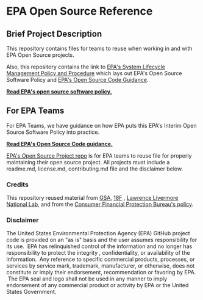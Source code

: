 # EPA Open Source Reference

## Brief Project Description

This repository contains files for teams to reuse when working in and with EPA Open Source projects.

Also, this repository contains the link to [EPA's System Lifecycle Management Policy and Procedure](https://www.epa.gov/irmpoli8/policy-procedures-and-guidance-system-life-cycle-management-slcm) which lays out EPA's Open Source Software Policy and [EPA's Open Source Code Guidance](https://www.epa.gov/developers/open-source-software-and-epa-code-repository-requirements). 

**[Read EPA's open source software policy.](https://www.epa.gov/sites/default/files/2021-03/documents/system_life_cycle_management_policy.pdf)**

## For EPA Teams

For EPA Teams, we have guidance on how EPA puts this EPA's Interim Open Source Software Policy into practice.

**[Read EPA's Open Source Code guidance.](https://www.epa.gov/webguide/github-guidance)**

[EPA's Open Source Project repo](https://github.com/USEPA/open-source-projects) is for EPA teams to reuse file for properly maintaining their open source project. All projects must include a readme.md, license.md, contributing.md file and the disclaimer below.   

### Credits

This repository reused material from [GSA](https://www.gsa.gov/), [18F](https://18f.gsa.gov/) , [Lawrence Livermore National Lab](https://www.llnl.gov/), and from the [Consumer Financial Protection Bureau's policy](https://github.com/cfpb/source-code-policy).

### Disclaimer

The United States Environmental Protection Agency (EPA) GitHub project code is provided on an "as is" basis and the user assumes responsibility for its use.  EPA has relinquished control of the information and no longer has responsibility to protect the integrity , confidentiality, or availability of the information.  Any reference to specific commercial products, processes, or services by service mark, trademark, manufacturer, or otherwise, does not constitute or imply their endorsement, recommendation or favoring by EPA.  The EPA seal and logo shall not be used in any manner to imply endorsement of any commercial product or activity by EPA or the United States Government.

